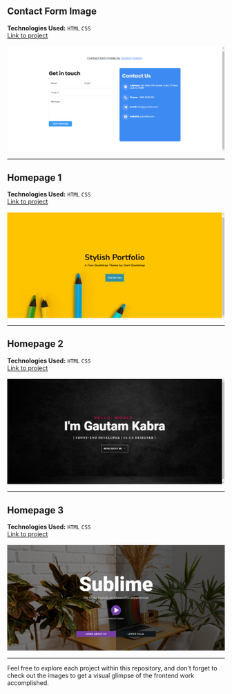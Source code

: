 ## Contact Form Image
**Technologies Used:** <code>HTML</code> <code>CSS</code>
<br/>
<a href="https://contactform-gautamkabra.netlify.app/">Link to project</a>
<br/>
<br/>
<img src="/previews/contactform.png" alt="Contact Form Image" style="width:700px">

---

## Homepage 1
**Technologies Used:** <code>HTML</code> <code>CSS</code>
<br/>
<a href="https://homepage1-gautamkabra.netlify.app/">Link to project</a>
<br/>
<br/>
<img src="/previews/homepage1.png" alt="Homepage 1" style="width:700px">

---

## Homepage 2
**Technologies Used:** <code>HTML</code> <code>CSS</code>
<br/>
<a href="https://homepage2-gautamkabra.netlify.app/">Link to project</a>
<br/>
<br/>
<img src="/previews/homepage 2.png" alt="Homepage 2" style="width:700px">

---

## Homepage 3
**Technologies Used:** <code>HTML</code> <code>CSS</code>
<br/>
<a href="https://homepage3-gautamkabra.netlify.app/">Link to project</a>
<br/>
<br/>
<img src="/previews/homepage3.png" alt="Homepage 3" style="width:700px">

---

Feel free to explore each project within this repository, and don't forget to check out the images to get a visual glimpse of the frontend work accomplished.
